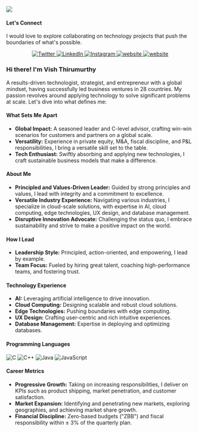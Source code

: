 <img src="https://firebasestorage.googleapis.com/v0/b/blog-application-16fb6.appspot.com/o/Images%2F23c87a19-47d0-42ed-8737-41cae7ee0056?alt=media&token=54ea9665-6648-4392-a55b-6b548ce8356e">

<br>

#### Let's Connect
I would love to explore collaborating on technology projects that push the boundaries of what's possible.
<p align="center">
  <a href="https://twitter.com" target="_blank">
    <img src="https://img.shields.io/badge/twitter-%231DA1F2.svg?&style=for-the-badge&logo=twitter&logoColor=white&color=388D5C" alt="Twitter"/>
  </a>
  <a href="https://www.linkedin.com/in/vthirumurthy/" target="_blank">
    <img src="https://img.shields.io/badge/linkedin-%230077B5.svg?&style=for-the-badge&logo=linkedin&logoColor=white&color=388D5C" alt="LinkedIn"/>
  </a>
  <a href="https://instagram.com" target="_blank">
    <img src="https://img.shields.io/badge/instagram-%23E4405F.svg?&style=for-the-badge&logo=instagram&logoColor=white&color=388D5C" alt="Instagram"/>
  </a>
  <a href="https://tev5.com/" target="_blank">
    <img src="https://img.shields.io/badge/website-000000?style=for-the-badge&logo=About.me&logoColor=white&color=388D5C" alt="website"/>
  </a>
    <a href="mailto:ceo@tev5.com" target="_blank">
  <img src="https://img.shields.io/badge/website-000000?style=for-the-badge&logo=About.me&logoColor=white&color=388D5C" alt="website"/>
</a>
</p>

### Hi there! I'm Vish Thirumurthy 
A results-driven technologist, strategist, and entrepreneur with a global mindset, having successfully led business ventures in 28 countries. My passion revolves around applying technology to solve significant problems at scale. Let's dive into what defines me:

#### What Sets Me Apart
- **Global Impact:** A seasoned leader and C-level advisor, crafting win-win scenarios for customers and partners on a global scale.
- **Versatility:** Experience in private equity, M&A, fiscal discipline, and P&L responsibilities, I bring a versatile skill set to the table.
- **Tech Enthusiast:** Swiftly absorbing and applying new technologies, I craft sustainable business models that make a difference.

#### About Me
- **Principled and Values-Driven Leader:** Guided by strong principles and values, I lead with integrity and a commitment to excellence.
- **Versatile Industry Experience:** Navigating various industries, I specialize in cloud-scale solutions, with expertise in AI, cloud computing, edge technologies, UX design, and database management.
- **Disruptive Innovation Advocate:** Challenging the status quo, I embrace sustainability and strive to make a positive impact on the world.

#### How I Lead
- **Leadership Style:** Principled, action-oriented, and empowering, I lead by example.
- **Team Focus:** Fueled by hiring great talent, coaching high-performance teams, and fostering trust.

#### Technology Experience
- **AI:** Leveraging artificial intelligence to drive innovation.
- **Cloud Computing:** Designing scalable and robust cloud solutions.
- **Edge Technologies:** Pushing boundaries with edge computing.
- **UX Design:** Crafting user-centric and rich intuitive experiences.
- **Database Management:** Expertise in deploying and optimizing databases.

#### Programming Languages
<div>
    <img src="https://img.shields.io/badge/C-%23A8B9CC.svg?style=for-the-badge&logo=c&logoColor=white" alt="C">
    <img src="https://img.shields.io/badge/C++-%2300599C.svg?style=for-the-badge&logo=c%2B%2B&logoColor=white" alt="C++">
    <img src="https://img.shields.io/badge/Java-%23ED8B00.svg?style=for-the-badge&logo=java&logoColor=white" alt="Java">
    <img src="https://img.shields.io/badge/JavaScript-%23F7DF1E.svg?style=for-the-badge&logo=javascript&logoColor=black" alt="JavaScript">
</div>


#### Career Metrics
- **Progressive Growth:** Taking on increasing responsibilities, I deliver on KPIs such as product shipping, market penetration, and customer satisfaction.
- **Market Expansion:** Identifying and penetrating new markets, exploring geographies, and achieving market share growth.
- **Financial Discipline:** Zero-based budgets ("ZBB") and fiscal responsibility within ± 3% of the quarterly plan.


